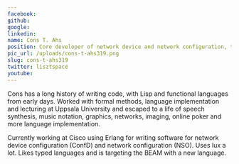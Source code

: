 ```yaml
---
facebook: 
github: 
google: 
linkedin: 
name: Cons T. Ahs
position: Core developer of network device and network configuration, technical leader @ Cisco
pic_url: /uploads/cons-t-ahs319.png
slug: cons-t-ahs319
twitter: lisztspace
youtube: 
---
```

<p>Cons has a long history of writing code, with Lisp and functional languages from early days. Worked with formal methods, language implementation and lecturing at Uppsala University and escaped to a life of speech synthesis, music notation, graphics, networks, imaging, online poker and more language implementation.</p>

<p>Currently working at Cisco using Erlang for writing software for network device configuration (ConfD) and network configuration (NSO). Uses lux a lot. Likes typed languages and is targeting the BEAM with a new language.</p>
